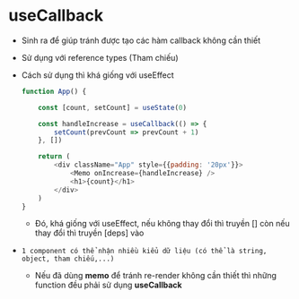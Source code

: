 # useCallback
- Sinh ra để giúp tránh được tạo các hàm callback không cần thiết
- Sử dụng với reference types (Tham chiếu)
- Cách sử dụng thì khá giống với useEffect 
    ```js
    function App() {

        const [count, setCount] = useState(0)

        const handleIncrease = useCallback(() => {
            setCount(prevCount => prevCount + 1)
        }, [])

        return (
            <div className="App" style={{padding: '20px'}}>
                <Memo onIncrease={handleIncrease} />
                <h1>{count}</h1>
            </div>
        )
    }
    ```
    - Đó, khá giống với useEffect, nếu không thay đổi thì truyền [] còn nếu thay đổi thì truyền [deps] vào

- `1 component có thể nhận nhiều kiểu dữ liệu (có thể là string, object, tham chiếu,...)`
    - Nếu đã dùng **memo** để tránh re-render không cần thiết thì những function đều phải sử dụng **useCallback**